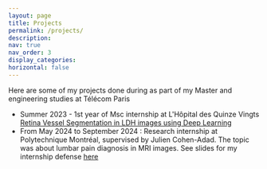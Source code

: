 ```yaml
---
layout: page
title: Projects
permalink: /projects/
description: 
nav: true
nav_order: 3
display_categories: 
horizontal: false
---
```


Here are some of my projects done during as part of my Master and engineering studies at Télécom Paris


- Summer 2023 - 1st year of Msc internship at L'Hôpital des Quinze Vingts <a href="/projects/retina-vessel-seg/" > Retina Vessel Segmentation in LDH images using Deep Learning </a>
- From May 2024 to September 2024 : Research internship at Polytechnique Montréal, supervised by Julien Cohen-Adad. The topic was about lumbar pain diagnosis in MRI images. See slides for my internship defense <a href="/assets/pdf/internship-defense.pdf/" > here </a> 
